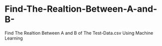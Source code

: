 # Find-The-Realtion-Between-A-and-B-
Find The Realtion Between A and B of The Test-Data.csv Using Machine Learning 
